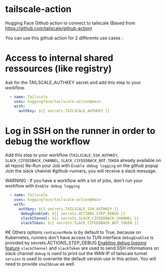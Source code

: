 # tailscale-action
Hugging Face Github action to connect to tailscale (Based from https://github.com/tailscale/github-action)

You can use this github action for 2 differents use cases :

# Access to internal shared ressources (like registry)

Ask for the TAILSCALE_AUTHKEY secret and add this step to your workflow. 

```yaml
  - name: Tailscale
    uses: huggingface/tailscale-action@main
    with:
      authkey: ${{ secrets.TAILSCALE_AUTHKEY }}
```



# Log in SSH on the runner in order to debug the workflow

Add this step to your workflow (`TAILSCALE_SSH_AUTHKEY`, `SLACK_CIFEEDBACK_CHANNEL`, `SLACK_CIFEEDBACK_BOT_TOKEN` already available on all repos)
Re-Run your Job with `Enable debug logging` on the github popup
Join the slack channel #github-runners, you will receive a slack message.

WARNING : if you have a workflow with a lot of jobs, don't run your workflow with `Enable debug logging`

```yaml
  - name: Tailscale
    uses: huggingface/tailscale-action@main
    with:
      authkey: ${{ secrets.TAILSCALE_SSH_AUTHKEY }}
       debugEnabled: ${{ secrets.ACTIONS_STEP_DEBUG }}
       slackChannel: ${{ secrets.SLACK_CIFEEDBACK_CHANNEL }}
       slackToken: ${{ secrets.SLACK_CIFEEDBACK_BOT_TOKEN }}
```


#€ Others options
`containerMode` is by default to True, because on Kubernetes, runners don't have access to TUN interface
`debugEnabled` is provided by secrets.ACTIONS_STEP_DEBUG [Enabling debug logging feature](https://docs.github.com/en/actions/monitoring-and-troubleshooting-workflows/enabling-debug-logging)
`slackChannel` and `slackToken` are used to send SSH informations on slack channel
`debug` is used to print out the WAN IP of tailscale tunnel
`version` is used to overwrite the default version use in this action. You will need to provide `sha256sum` as well.